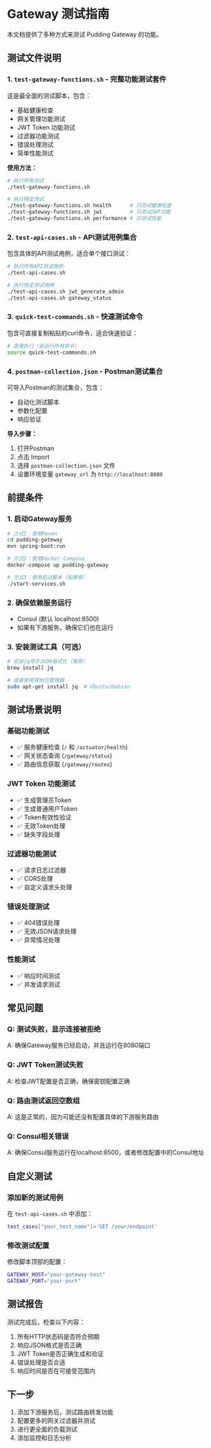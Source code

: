 # Gateway 测试指南

本文档提供了多种方式来测试 Pudding Gateway 的功能。

## 测试文件说明

### 1. `test-gateway-functions.sh` - 完整功能测试套件
这是最全面的测试脚本，包含：
- 基础健康检查
- 网关管理功能测试
- JWT Token 功能测试
- 过滤器功能测试
- 错误处理测试
- 简单性能测试

**使用方法：**
```bash
# 执行所有测试
./test-gateway-functions.sh

# 执行特定测试
./test-gateway-functions.sh health      # 只测试健康检查
./test-gateway-functions.sh jwt         # 只测试JWT功能
./test-gateway-functions.sh performance # 只测试性能
```

### 2. `test-api-cases.sh` - API测试用例集合
包含具体的API测试用例，适合单个接口测试：

```bash
# 执行所有API测试用例
./test-api-cases.sh

# 执行特定测试用例
./test-api-cases.sh jwt_generate_admin
./test-api-cases.sh gateway_status
```

### 3. `quick-test-commands.sh` - 快速测试命令
包含可直接复制粘贴的curl命令，适合快速验证：

```bash
# 直接执行（会运行所有命令）
source quick-test-commands.sh
```

### 4. `postman-collection.json` - Postman测试集合
可导入Postman的测试集合，包含：
- 自动化测试脚本
- 参数化配置
- 响应验证

**导入步骤：**
1. 打开Postman
2. 点击 Import
3. 选择 `postman-collection.json` 文件
4. 设置环境变量 `gateway_url` 为 `http://localhost:8080`

## 前提条件

### 1. 启动Gateway服务
```bash
# 方式1：使用Maven
cd pudding-gateway
mvn spring-boot:run

# 方式2：使用Docker Compose
docker-compose up pudding-gateway

# 方式3：使用启动脚本（如果有）
./start-services.sh
```

### 2. 确保依赖服务运行
- Consul (默认 localhost:8500)
- 如果有下游服务，确保它们也在运行

### 3. 安装测试工具（可选）
```bash
# 安装jq用于JSON格式化（推荐）
brew install jq

# 或者使用其他包管理器
sudo apt-get install jq  # Ubuntu/Debian
```

## 测试场景说明

### 基础功能测试
- ✅ 服务健康检查 (`/` 和 `/actuator/health`)
- ✅ 网关状态查询 (`/gateway/status`)
- ✅ 路由信息获取 (`/gateway/routes`)

### JWT Token 功能测试
- ✅ 生成管理员Token
- ✅ 生成普通用户Token
- ✅ Token有效性验证
- ✅ 无效Token处理
- ✅ 缺失字段处理

### 过滤器功能测试
- ✅ 请求日志过滤器
- ✅ CORS处理
- ✅ 自定义请求头处理

### 错误处理测试
- ✅ 404错误处理
- ✅ 无效JSON请求处理
- ✅ 异常情况处理

### 性能测试
- ✅ 响应时间测试
- ✅ 并发请求测试

## 常见问题

### Q: 测试失败，显示连接被拒绝
A: 确保Gateway服务已经启动，并且运行在8080端口

### Q: JWT Token测试失败
A: 检查JWT配置是否正确，确保密钥配置正确

### Q: 路由测试返回空数组
A: 这是正常的，因为可能还没有配置具体的下游服务路由

### Q: Consul相关错误
A: 确保Consul服务运行在localhost:8500，或者修改配置中的Consul地址

## 自定义测试

### 添加新的测试用例
在 `test-api-cases.sh` 中添加：
```bash
test_cases["your_test_name"]='GET /your/endpoint'
```

### 修改测试配置
修改脚本顶部的配置：
```bash
GATEWAY_HOST="your-gateway-host"
GATEWAY_PORT="your-port"
```

## 测试报告

测试完成后，检查以下内容：
1. 所有HTTP状态码是否符合预期
2. 响应JSON格式是否正确
3. JWT Token是否正确生成和验证
4. 错误处理是否合适
5. 响应时间是否在可接受范围内

## 下一步

1. 添加下游服务后，测试路由转发功能
2. 配置更多的网关过滤器并测试
3. 进行更全面的负载测试
4. 添加监控和日志分析
